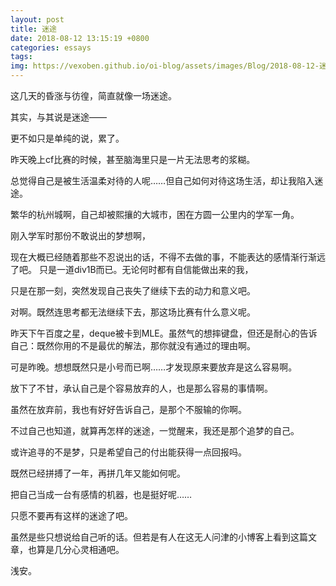 ```yaml
---
layout: post
title: 迷途
date: 2018-08-12 13:15:19 +0800
categories: essays
tags: 
img: https://vexoben.github.io/oi-blog/assets/images/Blog/2018-08-12-迷途.JPG
---
```


这几天的昏涨与彷徨，简直就像一场迷途。

其实，与其说是迷途——

更不如只是单纯的说，累了。

昨天晚上cf比赛的时候，甚至脑海里只是一片无法思考的浆糊。

总觉得自己是被生活温柔对待的人呢……但自己如何对待这场生活，却让我陷入迷途。

繁华的杭州城啊，自己却被熙攘的大城市，困在方圆一公里内的学军一角。

刚入学军时那份不敢说出的梦想啊，

现在大概已经随着那些不忍说出的话，不得不去做的事，不能表达的感情渐行渐远了吧。
只是一道div1B而已。无论何时都有自信能做出来的我，

只是在那一刻，突然发现自己丧失了继续下去的动力和意义吧。

对啊。既然连思考都无法继续下去，那这场比赛有什么意义呢。

昨天下午百度之星，deque被卡到MLE。虽然气的想摔键盘，但还是耐心的告诉自己：既然你用的不是最优的解法，那你就没有通过的理由啊。

可是昨晚。想想既然只是小号而已啊……才发现原来要放弃是这么容易啊。

放下了不甘，承认自己是个容易放弃的人，也是那么容易的事情啊。

虽然在放弃前，我也有好好告诉自己，是那个不服输的你啊。

不过自己也知道，就算再怎样的迷途，一觉醒来，我还是那个追梦的自己。

或许追寻的不是梦，只是希望自己的付出能获得一点回报吗。

既然已经拼搏了一年，再拼几年又能如何呢。

把自己当成一台有感情的机器，也是挺好呢……

只愿不要再有这样的迷途了吧。

虽然是些只想说给自己听的话。但若是有人在这无人问津的小博客上看到这篇文章，也算是几分心灵相通吧。

浅安。
